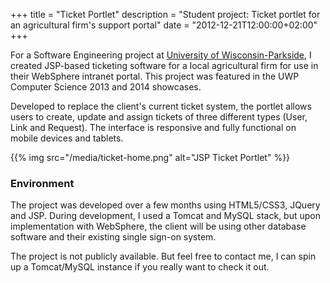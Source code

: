 +++
title = "Ticket Portlet"
description = "Student project: Ticket portlet for an agricultural firm's support portal"
date = "2012-12-21T12:00:00+02:00"
+++

For a Software Engineering project at [University of Wisconsin-Parkside](https://uwp.edu), I created JSP-based ticketing software for a local agricultural firm for use in their WebSphere intranet portal. This project was featured in the UWP Computer Science 2013 and 2014 showcases.

Developed to replace the client's current ticket system, the portlet allows users to create, update and assign tickets of three different types (User, Link and Request). The interface is responsive and fully functional on mobile devices and tablets.

{{% img src="/media/ticket-home.png" alt="JSP Ticket Portlet" %}}

### Environment

The project was developed over a few months using HTML5/CSS3, JQuery and JSP. During development, I used a Tomcat and MySQL stack, but upon implementation with WebSphere, the client will be using other database software and their existing single sign-on system.

The project is not publicly available. But feel free to contact me, I can spin up a Tomcat/MySQL instance if you really want to check it out.
